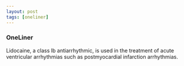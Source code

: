 ```yaml
---
layout: post
tags: [oneliner]
---
```



### OneLiner

Lidocaine, a class Ib antiarrhythmic, is used in the treatment of acute ventricular arrhythmias such as postmyocardial infarction arrhythmias.
